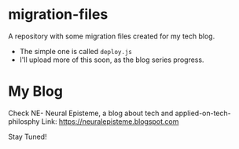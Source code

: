 # migration-files
A repository with some migration files created for my tech blog.

- The simple one is called `deploy.js`
- I'll upload more of this soon, as the blog series progress.

# My Blog
Check NE- Neural Episteme, a blog about tech and applied-on-tech-philosphy
Link: https://neuralepisteme.blogspot.com

Stay Tuned!

